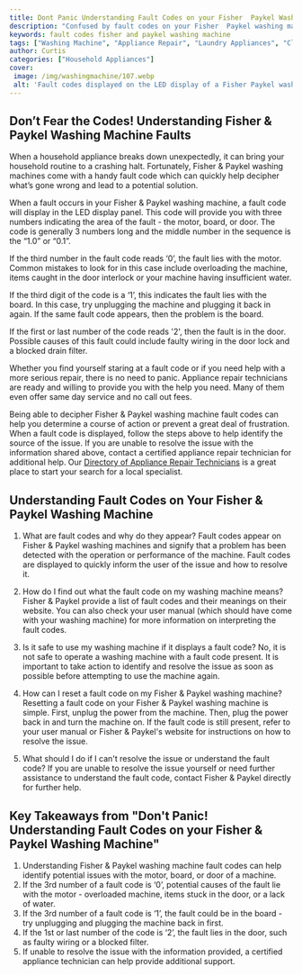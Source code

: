 ```yaml
---
title: Dont Panic Understanding Fault Codes on your Fisher  Paykel Washing Machine
description: "Confused by fault codes on your Fisher  Paykel washing machine Dont panic Learn how to decode them and help identify the problem in this informative blog post"
keywords: fault codes fisher and paykel washing machine
tags: ["Washing Machine", "Appliance Repair", "Laundry Appliances", "Clean Appliance", "Appliance Brand"]
author: Curtis
categories: ["Household Appliances"]
cover: 
 image: /img/washingmachine/107.webp
 alt: 'Fault codes displayed on the LED display of a Fisher Paykel washing machine'
---
```

## Don’t Fear the Codes! Understanding Fisher & Paykel Washing Machine Faults

When a household appliance breaks down unexpectedly, it can bring your household routine to a crashing halt. Fortunately, Fisher & Paykel washing machines come with a handy fault code which can quickly help decipher what’s gone wrong and lead to a potential solution. 

When a fault occurs in your Fisher & Paykel washing machine, a fault code will display in the LED display panel. This code will provide you with three numbers indicating the area of the fault - the motor, board, or door. The code is generally 3 numbers long and the middle number in the sequence is the “1.0” or “0.1”. 

If the third number in the fault code reads ‘0’, the fault lies with the motor. Common mistakes to look for in this case include overloading the machine, items caught in the door interlock or your machine having insufficient water. 

If the third digit of the code is a ‘1’, this indicates the fault lies with the board. In this case, try unplugging the machine and plugging it back in again. If the same fault code appears, then the problem is the board.
 
If the first or last number of the code reads '2', then the fault is in the door. Possible causes of this fault could include faulty wiring in the door lock and a blocked drain filter. 

Whether you find yourself staring at a fault code or if you need help with a more serious repair, there is no need to panic. Appliance repair technicians are ready and willing to provide you with the help you need. Many of them even offer same day service and no call out fees. 

Being able to decipher Fisher & Paykel washing machine fault codes can help you determine a course of action or prevent a great deal of frustration. When a fault code is displayed, follow the steps above to help identify the source of the issue. If you are unable to resolve the issue with the information shared above, contact a certified appliance repair technician for additional help. Our [Directory of Appliance Repair Technicians](./pages/appliance-repair-technicians) is a great place to start your search for a local specialist.

## Understanding Fault Codes on Your Fisher & Paykel Washing Machine

1. What are fault codes and why do they appear?
Fault codes appear on Fisher & Paykel washing machines and signify that a problem has been detected with the operation or performance of the machine. Fault codes are displayed to quickly inform the user of the issue and how to resolve it.

2. How do I find out what the fault code on my washing machine means?
Fisher & Paykel provide a list of fault codes and their meanings on their website. You can also check your user manual (which should have come with your washing machine) for more information on interpreting the fault codes.

3. Is it safe to use my washing machine if it displays a fault code?
No, it is not safe to operate a washing machine with a fault code present. It is important to take action to identify and resolve the issue as soon as possible before attempting to use the machine again.

4. How can I reset a fault code on my Fisher & Paykel washing machine?
Resetting a fault code on your Fisher & Paykel washing machine is simple. First, unplug the power from the machine. Then, plug the power back in and turn the machine on. If the fault code is still present, refer to your user manual or Fisher & Paykel's website for instructions on how to resolve the issue.

5. What should I do if I can't resolve the issue or understand the fault code?
If you are unable to resolve the issue yourself or need further assistance to understand the fault code, contact Fisher & Paykel directly for further help.

## Key Takeaways from "Don't Panic! Understanding Fault Codes on your Fisher & Paykel Washing Machine"
1. Understanding Fisher & Paykel washing machine fault codes can help identify potential issues with the motor, board, or door of a machine. 
2. If the 3rd number of a fault code is ‘0’, potential causes of the fault lie with the motor - overloaded machine, items stuck in the door, or a lack of water.
3. If the 3rd number of a fault code is ‘1’, the fault could be in the board - try unplugging and plugging the machine back in first. 
4. If the 1st or last number of the code is ‘2’, the fault lies in the door, such as faulty wiring or a blocked filter. 
5. If unable to resolve the issue with the information provided, a certified appliance technician can help provide additional support.
